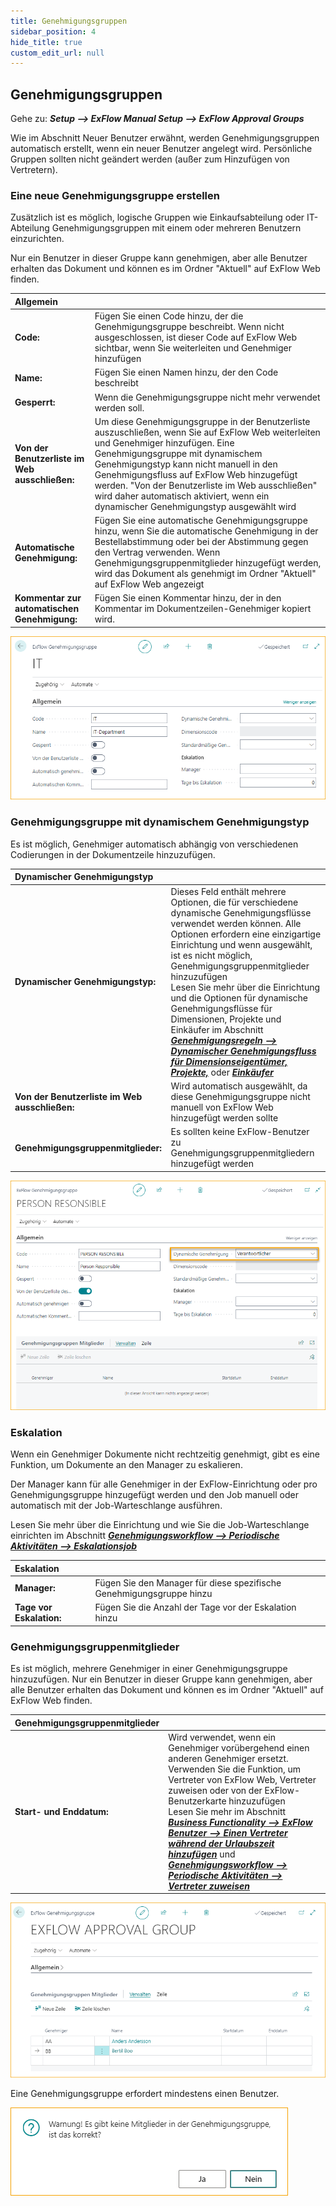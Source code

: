 ```yaml
---
title: Genehmigungsgruppen
sidebar_position: 4
hide_title: true
custom_edit_url: null
---
```

## Genehmigungsgruppen

Gehe zu: ***Setup \--\> ExFlow Manual Setup \--\> ExFlow Approval Groups***

Wie im Abschnitt Neuer Benutzer erwähnt, werden Genehmigungsgruppen automatisch erstellt, wenn ein neuer Benutzer angelegt wird. Persönliche Gruppen sollten nicht geändert werden (außer zum Hinzufügen von Vertretern).

### Eine neue Genehmigungsgruppe erstellen

Zusätzlich ist es möglich, logische Gruppen wie Einkaufsabteilung oder IT-Abteilung Genehmigungsgruppen mit einem oder mehreren Benutzern einzurichten.

Nur ein Benutzer in dieser Gruppe kann genehmigen, aber alle Benutzer erhalten das Dokument und können es im Ordner "Aktuell" auf ExFlow Web finden.

| Allgemein   |   |
|:-|:-|
|**Code:**                                  | Fügen Sie einen Code hinzu, der die Genehmigungsgruppe beschreibt. Wenn nicht ausgeschlossen, ist dieser Code auf ExFlow Web sichtbar, wenn Sie weiterleiten und Genehmiger hinzufügen
| **Name:**                                 | Fügen Sie einen Namen hinzu, der den Code beschreibt
| **Gesperrt:**                             | Wenn die Genehmigungsgruppe nicht mehr verwendet werden soll.
| **Von der Benutzerliste im Web ausschließen:** | Um diese Genehmigungsgruppe in der Benutzerliste auszuschließen, wenn Sie auf ExFlow Web weiterleiten und Genehmiger hinzufügen. Eine Genehmigungsgruppe mit dynamischem Genehmigungstyp kann nicht manuell in den Genehmigungsfluss auf ExFlow Web hinzugefügt werden. "Von der Benutzerliste im Web ausschließen" wird daher automatisch aktiviert, wenn ein dynamischer Genehmigungstyp ausgewählt wird
| **Automatische Genehmigung:**             | Fügen Sie eine automatische Genehmigungsgruppe hinzu, wenn Sie die automatische Genehmigung in der Bestellabstimmung oder bei der Abstimmung gegen den Vertrag verwenden. Wenn Genehmigungsgruppenmitglieder hinzugefügt werden, wird das Dokument als genehmigt im Ordner "Aktuell" auf ExFlow Web angezeigt
| **Kommentar zur automatischen Genehmigung:** | Fügen Sie einen Kommentar hinzu, der in den Kommentar im Dokumentzeilen-Genehmiger kopiert wird.

![ExFlow Genehmigungsgruppenkarte](../../images/approval-group-001-header.png)

### Genehmigungsgruppe mit dynamischem Genehmigungstyp

Es ist möglich, Genehmiger automatisch abhängig von verschiedenen Codierungen in der Dokumentzeile hinzuzufügen.

| Dynamischer Genehmigungstyp   |   |
|:-|:-|
| **Dynamischer Genehmigungstyp:**          | Dieses Feld enthält mehrere Optionen, die für verschiedene dynamische Genehmigungsflüsse verwendet werden können. Alle Optionen erfordern eine einzigartige Einrichtung und wenn ausgewählt, ist es nicht möglich, Genehmigungsgruppenmitglieder hinzuzufügen   <br/> Lesen Sie mehr über die Einrichtung und die Optionen für dynamische Genehmigungsflüsse für Dimensionen, Projekte und Einkäufer im Abschnitt [***Genehmigungsregeln --> Dynamischer Genehmigungsfluss für Dimensionseigentümer,***](https://docs.exflow.cloud/business-central/docs/user-manual/business-functionality/approval-rules#dynamic-approval-flow-for-dimension-owners) [***Projekte,***](https://docs.exflow.cloud/business-central/docs/user-manual/business-functionality/approval-rules#dynamic-approval-flow-for-projects) oder [***Einkäufer***](https://docs.exflow.cloud/business-central/docs/user-manual/business-functionality/approval-rules#dynamic-approval-flows-purchasers)
| **Von der Benutzerliste im Web ausschließen:** | Wird automatisch ausgewählt, da diese Genehmigungsgruppe nicht manuell von ExFlow Web hinzugefügt werden sollte
| **Genehmigungsgruppenmitglieder:**         | Es sollten keine ExFlow-Benutzer zu Genehmigungsgruppenmitgliedern hinzugefügt werden

![ExFlow Genehmigungsgruppe - Verantwortliche Person](../../images/approval-group-002-person-responsible.png)

### Eskalation

Wenn ein Genehmiger Dokumente nicht rechtzeitig genehmigt, gibt es eine Funktion, um Dokumente an den Manager zu eskalieren.

Der Manager kann für alle Genehmiger in der ExFlow-Einrichtung oder pro Genehmigungsgruppe hinzugefügt werden und den Job manuell oder automatisch mit der Job-Warteschlange ausführen.

Lesen Sie mehr über die Einrichtung und wie Sie die Job-Warteschlange einrichten im Abschnitt [***Genehmigungsworkflow --> Periodische Aktivitäten --> Eskalationsjob***](https://docs.exflow.cloud/business-central/docs/user-manual/approval-workflow/periodic-activities#escalation-job)

| Eskalation   |   |
|:-|:-|
| **Manager:**                  | Fügen Sie den Manager für diese spezifische Genehmigungsgruppe hinzu
| **Tage vor Eskalation:**      | Fügen Sie die Anzahl der Tage vor der Eskalation hinzu

### Genehmigungsgruppenmitglieder

Es ist möglich, mehrere Genehmiger in einer Genehmigungsgruppe hinzuzufügen. Nur ein Benutzer in dieser Gruppe kann genehmigen, aber alle Benutzer erhalten das Dokument und können es im Ordner "Aktuell" auf ExFlow Web finden.

| Genehmigungsgruppenmitglieder   |   |
|:-|:-|
| **Start- und Enddatum:**        | Wird verwendet, wenn ein Genehmiger vorübergehend einen anderen Genehmiger ersetzt. Verwenden Sie die Funktion, um Vertreter von ExFlow Web, Vertreter zuweisen oder von der ExFlow-Benutzerkarte hinzuzufügen            <br/> Lesen Sie mehr im Abschnitt [***Business Functionality --> ExFlow Benutzer --> Einen Vertreter während der Urlaubszeit hinzufügen***](https://docs.exflow.cloud/business-central/docs/user-manual/business-functionality/exflow-user#add-a-replacer-during-vacation-time) und [***Genehmigungsworkflow --> Periodische Aktivitäten --> Vertreter zuweisen***](https://docs.exflow.cloud/business-central/docs/user-manual/approval-workflow/periodic-activities#assign-replacers)

![Genehmigungsgruppenmitglieder](../../images/approval-group-003-lines.png)

Eine Genehmigungsgruppe erfordert mindestens einen Benutzer.

![Keine Genehmigungsgruppenmitglieder](../../images/approval-group-006-no-members.png)


